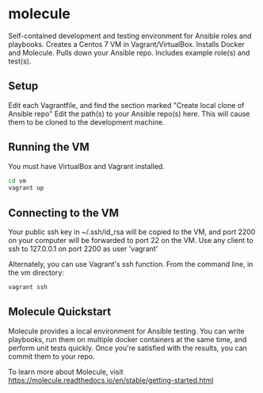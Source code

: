 # molecule
Self-contained development and testing environment for Ansible roles and playbooks.  Creates a Centos 7 VM in Vagrant/VirtualBox.  Installs Docker and Molecule.  Pulls down your Ansible repo.  Includes example role(s) and test(s).

## Setup
Edit each Vagrantfile, and find the section marked "Create local clone of Ansible repo"
Edit the path(s) to your Ansible repo(s) here.  This will cause them to be cloned to the development machine.

## Running the VM
You must have VirtualBox and Vagrant installed.

```sh
cd vm
vagrant up
```

## Connecting to the VM

Your public ssh key in ~/.ssh/id_rsa will be copied to the VM, and port 2200 on your computer will be forwarded to port 22 on the VM.  Use any client to ssh to 127.0.0.1 on port 2200 as user 'vagrant'

Alternately, you can use Vagrant's ssh function.  From the command line, in the vm directory:
```sh
vagrant ssh  
```

## Molecule Quickstart
Molecule provides a local environment for Ansible testing.  You can write playbooks, run them on multiple docker containers at the same time, and perform unit tests quickly.  Once you're satisfied with the results, you can commit them to your repo.

To learn more about Molecule, visit https://molecule.readthedocs.io/en/stable/getting-started.html
